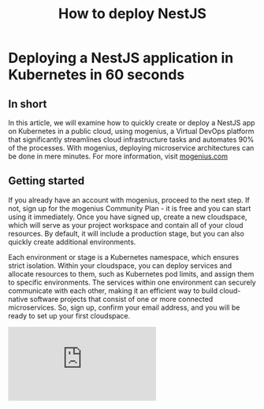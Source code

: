 ﻿---
sidebar_position: 1
title: How to deploy NestJS
---

# Deploying a NestJS application in Kubernetes in 60 seconds

## In short

In this article, we will examine how to quickly create or deploy a NestJS app on Kubernetes in a public cloud, using mogenius, a Virtual DevOps platform that significantly streamlines cloud infrastructure tasks and automates 90% of the processes. With mogenius, deploying microservice architectures can be done in mere minutes. For more information, visit [mogenius.com](https://mogenius.com)

## Getting started


If you already have an account with mogenius, proceed to the next step. If not, sign up for the mogenius Community Plan - it is free and you can start using it immediately. Once you have signed up, create a new cloudspace, which will serve as your project workspace and contain all of your cloud resources. By default, it will include a production stage, but you can also quickly create additional environments.

Each environment or stage is a Kubernetes namespace, which ensures strict isolation. Within your cloudspace, you can deploy services and allocate resources to them, such as Kubernetes pod limits, and assign them to specific environments. The services within one environment can securely communicate with each other, making it an efficient way to build cloud-native software projects that consist of one or more connected microservices. So, sign up, confirm your email address, and you will be ready to set up your first cloudspace.

<div style={{ position: 'relative', paddingBottom: 'calc(56.25782227784731% + 41px)', height: 0 }}>
      <iframe src="https://demo.arcade.software/OQAXt4kwX6rbYoTdqXSm?embed" frameBorder="0" loading="lazy" webkitAllowFullScreen mozAllowFullScreen allowFullScreen style={{ position: 'absolute', top: 0, left: 0, width: '100%', height: '100%' }} />
    </div>
<br />

 
-   Choose a name for your cloudspace and select the Community Plan option to access free cloud resources. Then click 'Create new' - your cloudspace will be set up, and you will be taken to the cloudspace dashboard.

-   You are now ready to deploy your NestJS application! On the next overview page, you will see all of your cloudspaces. Click on the name of the cloudspace where you want to deploy your NestJS application.

Now, there are three options to deploy your NestJS app:

## 1 - Use a pre-configured service template
<div style={{ position: 'relative', paddingBottom: 'calc(56.25782227784731% + 41px)', height: 0 }}>
      <iframe src="https://demo.arcade.software/uc9m28Yuxe4K07CZ9jfF?embed" frameBorder="0" loading="lazy" webkitAllowFullScreen mozAllowFullScreen allowFullScreen style={{ position: 'absolute', top: 0, left: 0, width: '100%', height: '100%' }} />
    </div>
<br />


-   Select "Use a template" from the cloudspace dashboard. With this option, mogenius will automatically create and add a boilerplate NestJS template to your Git repository, allowing you to start coding in the newly created repo or to use existing code. Browse the service library or use the search function to find the NestJS service, then click "Add service."

-   Next, if this is the first time you are deploying a service, we need to connect your cloudspace to your repository. Click on “Continue with GitHub,” which will prompt you to grant permission to access your GitHub repositories. You will only need to do this once, as your mogenius cloudspace will now be connected to your GitHub account and can access your repositories.
-   Next, create a new repository by clicking “+ Add repository.” Select a name for the new repository and create it. By default, this will also be the name of your service, but you can also change it to a different name.
-   You can leave all settings at default for now, as you can change them at any point later when the service is up and running.
-   Now, simply click "Create Service." Your NestJS boilerplate template will be built, added to the specified Git repository, and deployed to your cloudspace simultaneously, allowing you to start using it almost immediately. Once the setup routines, build, and deployment process are complete (usually only a few minutes), you can start coding in your repository and access your NestJS at the specified hostname. Every time you commit any changes to your repository, it will trigger a new build-deploy process automatically (CI/CD).
-   You can find all the details on your service's overview page, view metrics, access service logs, add resources, and add additional instances for your service (Kubernetes pods).

That's it! You have created your NestJS service, and it will be available to access by other services via the internal hostname that has been assigned to your service, e.g. nestjs-template-8b4tp5:3000. If you choose to expose this service, you will also have an external hostname that can be accessed from outside your cloudspace, it looks like this: nestjs-template-prod-myaccount-afooyl.mo2.mogenius.io:80

## 2 - Deploy an existing NestJS app from your repository with a Dockerfile

<div style={{ position: 'relative', paddingBottom: 'calc(56.25782227784731% + 41px)', height: 0 }}>
      <iframe src="https://demo.arcade.software/4nNMs0qyQzKZRMLcpTUG?embed" frameBorder="0" loading="lazy" webkitAllowFullScreen mozAllowFullScreen allowFullScreen style={{ position: 'absolute', top: 0, left: 0, width: '100%', height: '100%' }} />
    </div>


-   If you have already developed your NestJS application, use an existing Dockerfile or add one to your repository. Select “Bring your own code” from the cloudspace dashboard.

-   If this is the first time you are deploying a service, we need to connect your cloudspace to your repository. Click on “Continue with GitHub,” which will prompt you to grant permission to access your GitHub repositories.
-   You will only need to do this once, as your mogenius cloudspace will now be connected to your GitHub account and can access your repositories.
-   Now, choose the repository with the Dockerfile in it from the dropdown menu.
-   Select the branch in your repository and the stage in your cloudspace that you want to use.
-   Optionally, add environment variables.
-   Adjust resources such as CPU cores, memory, and temporary storage to meet the requirements of your application.
-   Select a protocol and enter the port for the application as defined in your Dockerfile.
-   Now, just click "Create Service," and the Dockerfile will be deployed to your cloudspace and ready to use almost immediately. Once the setup routines, build, and deployment processes are completed (usually only a few minutes), you can start using your NestJS app at the hostname provided. You can find all the details on your service overview page, where you can also customize and scale resources by adding additional instances for your service.
-   You can find all the details on your service's overview page, view metrics, access service logs, add resources, and add additional instances for your service (Kubernetes pods).

That's it! You have created your NestJS service, and it will be available to access by other services via the internal hostname that has been assigned to your service, e.g. nestjs-template-8b4tp5:3000. If you choose to expose this service, you will also have an external hostname that can be accessed from outside your cloudspace, it looks like this: nestjs-template-prod-myaccount-afooyl.mo2.mogenius.io:80


## 3 - Deploy an existing NestJS app from a container image

<div style={{ position: 'relative', paddingBottom: 'calc(56.25782227784731% + 41px)', height: 0 }}>
      <iframe src="https://demo.arcade.software/QJJIQZh5jRLzc1RjqlBe?embed" frameBorder="0" loading="lazy" webkitAllowFullScreen mozAllowFullScreen allowFullScreen style={{ position: 'absolute', top: 0, left: 0, width: '100%', height: '100%' }} />
    </div>


-   If you have already developed and containerized your NestJS application, you can deploy a container image directly from a container registry. Select “Container Images” from the cloudspace dashboard.

-   Enter the name of the container image under "Container Image" and the version, e.g. nestjsapp:latest. In this example, we are deploying the latest version of a sample Dockerfile from DockerHub. By default, the lookup will be from DockerHub, but you can also enter the path to any other container registry here.
-   You can also deploy private images by entering the container secret.
-   Enter image commands and command arguments if needed, otherwise leave them blank.
-   Adjust resources such as CPU cores, memory, and temporary storage to meet the requirements of your application.
-   Select a protocol and enter the port for the application as defined in your container image.
-   Now, just click "Create Service," and the container image will be deployed to your cloudspace and ready to use almost immediately. Once the setup routines and deployment processes are completed (usually only a few minutes), you can start using your NestJS app at the hostname provided. You can find all the details on your service overview page, where you can also customize and scale resources by adding additional instances for your service.
-   You can find all the details on your service's overview page, view metrics, access service logs, add resources, and add additional instances for your service (Kubernetes pods).

That's it! You have created your NestJS service, and it will be available to access by other services via the internal hostname that has been assigned to your service, e.g. nestjs-template-8b4tp5:3000. If you choose to expose this service, you will also have an external hostname that can be accessed from outside your cloudspace, it looks like this: nestjs-template-prod-myaccount-afooyl.mo2.mogenius.io:80
